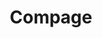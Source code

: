 ---
title: "Compage"
description: "It’s been a long ride, but we made it possible. Discover the Universal Development platform for multiple programming languages to empower developers for cloud native development."

url: compage
draft: false

navigation:
  logo: "images/icons/compage.svg"
  logo_text: "Compage"
  logo_text_color: "secblack"
  
  menu:
  - name: "Compage Docs"
    url: "https://docs.intelops.ai/latest/compage/"
  # - name: "Another 2"
  #   url: "/"
  # - name: "Test 3"
  #   url: "/"

  navigation_button:
    enable: true
    icon: "far fa-user"
    label: "Log In"
    link: "https://capten.ai/login/"
  navigation_button_two:
    enable: true
    label: "Book Demo"
    link: "contact/"

banner:
  bg_color: "#005DFF"
  subtitle: "Empower Developers"
  subtitle_color: ""
  title: "Making Developers' Lives Easy. Deliver Secure Code with Ease!"
  title_color: ""
  description: "Compage automates backend development to accelerate product delivery and facilitate cloud-native adoption while also enabling the enforcement of policies that fortify the security of your software supply chain. All of that with simple Diagram -> to -> Code concept. <br> And, being Open Source."
  description_color: ""
  image: images/banner/compage/compage-banner-image.svg
  button:
    enable: true
    label: "Get started now"
    icon: "fas fa-arrow-right"
    link: "contact/"
  video_button:
    enable: false
    label: "Watch demo"
    video_url: "https://www.youtube.com/embed/dyZcRRWiuuw"

# image_and_content_block
image_and_content_block:
  enable: true
  blocks:
  - enable: true
    subtitle: "Always a battle?"
    subtitle_color: ""
    title: "Speed vs Security"
    title_color: ""
    image: "images/content/compage/what-is-compage.svg"
    content_position: "right" # Value will be - "left/right"
    bg_color: ""
    content_color: ""
    content: |
      * **Technical Debt:** Substandard code quality resulting from skill gaps and vendor lock-ins inhibiting customization can slow delivery, increase security risks, and limit growth.
      * **Security Issues:** Neglecting security measures exposes customers to significant risks, including identity theft, data loss, and other serious security threats.
      * **Lack of Control:** Low-Code/No-Code platforms fall short in providing the customization, constant code improvement, and security resolution that innovative solutions for complex products require.

  - enable: true
    subtitle: "How Compage makes it Easy?"
    subtitle_color: ""
    title: "Draw, Visualize, Generate, Customize, Validate & Deliver - Safeguard your Software Supply Chain"
    title_color: ""
    image: "images/content/compage/how-it-works.svg"
    content_position: "left" # Value will be - "left/right"
    bg_color: "#e9f1ff"
    content_color: ""
    content: |
      Compage offers a powerful solution for those who want to take control of their software development process and stay ahead of the curve. Our unique diagram-to-code approach creates code for multiple programming languages, giving developers more flexibility and freedom than ever before. With our backend automation and coding flexibility, you can break free from the limitations of low-code and no-code platforms and boost your productivity. 

      * **Automate Source Code Generation:** Boost productivity by reducing project time from months or weeks to days.
      * **Clean Code with Go and Rust:** Protect your code against vulnerabilities, and improve performance and reliability.
      * **Create Flexibly:** Generate code for REST API, gRPC, GraphQL, CLI tools, Socket.io, WebAssembly, Event Driven, Pub-Sub, Workflows and more.
      * **Gain 100% Visibility with Code-level Governance:** Address potential risks earlier in the development cycle, ensure compliance with standards, and follow industry best practices. Secure Code in Development stage itself.
      * **Literally Zero Vendor Lock-in:** Use the generated code with the tech stack of your choice, adapt to changing business needs, and scale for growth.

  - enable: true
    subtitle: "Integrations & Features"
    subtitle_color: ""
    title: "No Limits on what you can achieve!"
    title_color: ""
    image: "images/content/compage/integrations-features.svg"
    content_position: "right" # Value will be - "left/right"
    bg_color: ""
    content_color: ""
    content: |
      Developers' tool that stays with you always. Making it possible via open source. Compage is constantly growing with new Features!

      * Programming Language Agnostic
      * Feasible versioning
      * Auto Instrument with Modern Cloud Native Monitoring and Observability tools
      * Adopt new technologies easily with built-in integrations, like containerization, serverless, kubernetes, webassembly, etc.
      * Easily adopt software supply chain security framework(s)
      * and many more...
  
call_to_action:
  enable: true
  title: "Start using <br/> Compage <br/> today. <br/> Or need help with cloud-native applications development?"
  title_color: "#fff"
  image: "images/call-to-actions/compage/robo-image.svg"
  button_label: "Talk2Us"
  button_link: "contact/"
  bg_color: "#005DFF"
  bottom_bg_color: "#080338"

footer:
  footer_light: false
---
